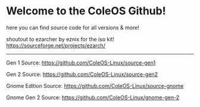 # Welcome to the ColeOS Github! 

here you can find source code for all versions & more!

shoutout to ezarcher by eznix for the iso kit! https://sourceforge.net/projects/ezarch/

---

Gen 1 Source: https://github.com/ColeOS-Linux/source-gen1

Gen 2 Source: https://github.com/ColeOS-Linux/source-gen2

Gnome Edition Source: https://github.com/ColeOS-Linux/source-gnome

Gnome Gen 2 Source: https://github.com/ColeOS-Linux/gnome-gen-2
